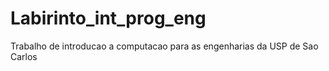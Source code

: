 # Labirinto_int_prog_eng
Trabalho de introducao a computacao para as engenharias da USP de Sao Carlos
